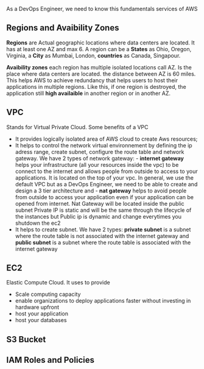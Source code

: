 As a DevOps Engineer, we need to know this fundamentals services of AWS

## Regions and Avaibility Zones
**Regions** are Actual geographic locations where data centers are located. It has at least one AZ and max 6.  A region can be a **States** as Ohio, Oregon, Virginia, a **City** as Mumbai, London, **countries** as Canada, Singapour.

**Avaibility zones** each region has multiple isolated locations call AZ. Is the place where data centers are located. the distance between AZ is 60 miles. This helps AWS to achieve redundancy that helps users to host their applications in multiple regions. Like this, if one region is destroyed, the application still **high availaible** in another region or in another AZ.

## VPC
Stands for Virtual Private Cloud. Some benefits of a VPC
- It provides logically isolated area of AWS cloud to create Aws resources;
- It helps to control the network virtual environnement by defining the ip adress range, create subnet, configure the route table and network gateway.
We have 2 types of network gateway: - **internet gateway** helps your infrastructure (all your resources inside the vpc) to be connect to the internet and allows people from outside to access to your applications. It is located on the top of your vpc. In general, we use the default VPC but as a DevOps Engineer, we need to be able to create and design a 3 tier architecture and - **nat gateway** helps to avoid people from outside to access your application even if your application can be opened from internet. Nat Gateway will be located inside the public subnet
Private IP is static and will be the same through the lifecycle of the instances but Public ip is dynamic and change everytimes you shutdown the ec2
- It helps to create subnet. We have 2 types: **private subnet** is a subnet where the route table is not associated with the internet gateway and **public subnet** is a subnet where the route table is associated with the internet gateway

## EC2
Elastic Compute Cloud. It uses to provide 
- Scale computing capacity
- enable organizations to deploy applications faster without investing in hardware upfront
- host your application
- host your databases

## S3 Bucket


## IAM Roles and Policies
